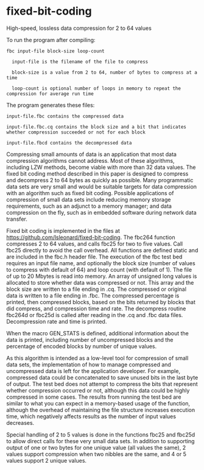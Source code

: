 # fixed-bit-coding
High-speed, lossless data compression for 2 to 64 values

To run the program after compiling:

    fbc input-file block-size loop-count

      input-file is the filename of the file to compress

      block-size is a value from 2 to 64, number of bytes to compress at a time

      loop-count is optional number of loops in memory to repeat the compression for average run time

The program generates these files:

    input-file.fbc contains the compressed data

    input-file.fbc.cq contains the block size and a bit that indicates whether compression succeeded or not for each block

    input-file.fbcd contains the decompressed data
    
Compressing small amounts of data is an application that most data compression algorithms cannot address. Most of these algorithms, including LZW methods, become viable with more than 32 data values. The fixed bit coding method described in this paper is designed to compress and decompress 2 to 64 bytes as quickly as possible. Many programmatic data sets are very small and would be suitable targets for data compression with an algorithm such as fixed bit coding. Possible applications of compression of small data sets include reducing memory storage requirements, such as an adjunct to a memory manager; and data compression on the fly, such as in embedded software during network data transfer. 

Fixed bit coding is implemented in the files at https://github.com/lsleonard/fixed-bit-coding. The fbc264 function compresses 2 to 64 values, and calls fbc25 for two to five values. Call fbc25 directly to avoid the call overhead. All functions are defined static and are included in the fbc.h header file. The execution of the fbc test bed requires an input file name, and optionally the block size (number of values to compress with default of 64) and loop count (with default of 1). The file of up to 20 Mbytes is read into memory. An array of unsigned long values is allocated to store whether data was compressed or not. This array and the block size are written to a file ending in .cq. The compressed or original data is written to a file ending in .fbc. The compressed percentage is printed, then compressed blocks, based on the bits returned by blocks that did compress, and compression time and rate. The decompress routine fbc264d or fbc25d is called after reading in the .cq and .fbc data files. Decompression rate and time is printed.

When the macro GEN_STATS is defined, additional information about the data is printed, including number of uncompressed blocks and the percentage of encoded blocks by number of unique values.

As this algorithm is intended as a low-level tool for compression of small data sets, the implementation of how to manage compressed and uncompressed data is left for the application developer. For example, compressed data could be concatenated to save unused bits in the last byte of output. The test bed does not attempt to compress the bits that represent whether compression occurred or not, although this data could be highly compressed in some cases. The results from running the test bed are similar to what you can expect in a memory-based usage of the function, although the overhead of maintaining the file structure increases execution time, which negatively affects results as the number of input values decreases.

Special handling of 2 to 5 values is done in the functions fbc25 and fbc25d to allow direct calls for these very small data sets. In addition to supporting output of one or two bytes for one unique value (all values the same), 2 values support compression when two nibbles are the same, and 4 or 5 values support 2 unique values.

